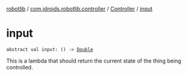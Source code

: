 [robotlib](../../index.md) / [com.jdroids.robotlib.controller](../index.md) / [Controller](index.md) / [input](./input.md)

# input

`abstract val input: () -> `[`Double`](https://kotlinlang.org/api/latest/jvm/stdlib/kotlin/-double/index.html)

This is a lambda that should return the current state of the thing being
controlled.

